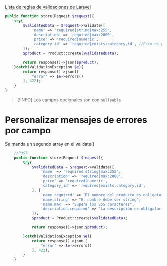
[Lista de reglas de validaciones de Laravel](https://laravel.com/docs/12.x/validation#available-validation-rules)

```php
public function store(Request $request){
    try{
        $validatedData = $request->validate([
            'name' => 'required|string|max:255',
            'description' => 'required|max:2000',
            'price' => 'required|numeric',
            'category_id' => 'required|exists:category,id', //Esto es para que deba existir en la tabla categoria
        ]);
        $product = Product::create($validatedData);

        return response()->json($product);
    }catch(ValidationException $e){
        return response()->json([
            "error" => $e->errors()
        ], 422);
    }
}
```
> [!INFO]
> Los campos opcionales son con `nulleable`


# Personalizar mensajes de errores por campo

Se manda un segundo array en el validate()

```php
    //POST
    public function store(Request $request){
        try{
            $validatedData = $request->validate([
                'name' => 'required|string|max:255',
                'description' => 'required|max:2000',
                'price' => 'required|numeric',
                'category_id' => 'required|exists:category,id',
            ], [
                'name.required' => "El nombre del producto es obligatorio",
                'name.string' => "El nombre debe ser string",
                'name.max' => "Supera los 255 caracteres",
                'description.required' => "La descripción es obligatoria",
            ]);
            $product = Product::create($validatedData);

            return response()->json($product);

        }catch(ValidationException $e){
            return response()->json([
                "error" => $e->errors()
            ], 422);
        }
    }
```